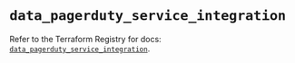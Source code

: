 # `data_pagerduty_service_integration`

Refer to the Terraform Registry for docs: [`data_pagerduty_service_integration`](https://registry.terraform.io/providers/pagerduty/pagerduty/3.29.0/docs/data-sources/service_integration).
